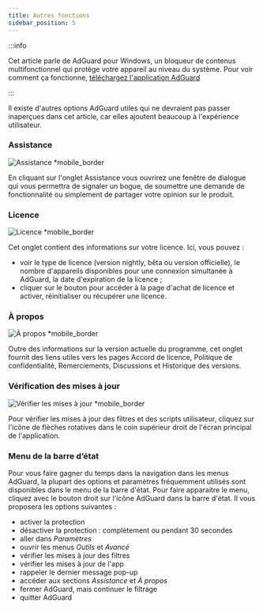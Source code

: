```yaml
---
title: Autres fonctions
sidebar_position: 5
---
```


:::info

Cet article parle de AdGuard pour Windows, un bloqueur de contenus multifonctionnel qui protège votre appareil au niveau du système. Pour voir comment ça fonctionne, [téléchargez l'application AdGuard](https://agrd.io/download-kb-adblock)

:::

Il existe d'autres options AdGuard utiles qui ne devraient pas passer inaperçues dans cet article, car elles ajoutent beaucoup à l'expérience utilisateur.

### Assistance

![Assistance \*mobile\_border](https://cdn.adtidy.org/content/kb/ad_blocker/windows/overview/support.png)

En cliquant sur l'onglet Assistance vous ouvrirez une fenêtre de dialogue qui vous permettra de signaler un bogue, de soumettre une demande de fonctionnalité ou simplement de partager votre opinion sur le produit.

### Licence

![Licence \*mobile\_border](https://cdn.adtidy.org/content/kb/ad_blocker/windows/overview/license.png)

Cet onglet contient des informations sur votre licence. Ici, vous pouvez :

- voir le type de licence (version nightly, bêta ou version officielle), le nombre d'appareils disponibles pour une connexion simultanée à AdGuard, la date d'expiration de la licence ;
- cliquer sur le bouton pour accéder à la page d'achat de licence et activer, réinitialiser ou récupérer une licence.

### À propos

![À propos \*mobile\_border](https://cdn.adtidy.org/content/kb/ad_blocker/windows/overview/about.png)

Outre des informations sur la version actuelle du programme, cet onglet fournit des liens utiles vers les pages Accord de licence, Politique de confidentialité, Remerciements, Discussions et Historique des versions.

### Vérification des mises à jour

![Vérifier les mises à jour \*mobile\_border](https://cdn.adtidy.org/content/kb/ad_blocker/windows/overview/check-updates.png)

Pour vérifier les mises à jour des filtres et des scripts utilisateur, cliquez sur l'icône de flèches rotatives dans le coin supérieur droit de l'écran principal de l'application.

### Menu de la barre d’état

Pour vous faire gagner du temps dans la navigation dans les menus AdGuard, la plupart des options et paramètres fréquemment utilisés sont disponibles dans le menu de la barre d'état. Pour faire apparaitre le menu, cliquez avec le bouton droit sur l'icône AdGuard dans la barre d'état. Il vous proposera les options suivantes :

- activer la protection
- désactiver la protection : complètement ou pendant 30 secondes
- aller dans _Paramètres_
- ouvrir les menus _Outils_ et _Avancé_
- vérifier les mises à jour des filtres
- vérifier les mises à jour de l'app
- rappeler le dernier message pop-up
- accéder aux sections _Assistance_ et _À propos_
- fermer AdGuard, mais continuer le filtrage
- quitter AdGuard
